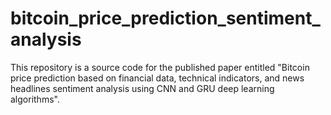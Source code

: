 # bitcoin_price_prediction_sentiment_analysis
This repository is a source code for the published paper entitled "Bitcoin price prediction based on financial data, technical indicators, and news headlines sentiment analysis using CNN and GRU deep learning algorithms".
